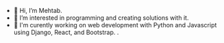 - 👋 Hi, I’m Mehtab.
- 👀 I’m interested in programming and creating solutions with it.
- 🌱 I'm curently working on web development with Python and Javascript using Django, React, and Bootstrap. 
.

<!---
mehtabehmad/mehtabehmad is a ✨ special ✨ repository because its `README.md` (this file) appears on your GitHub profile.
You can click the Preview link to take a look at your changes.
--->

